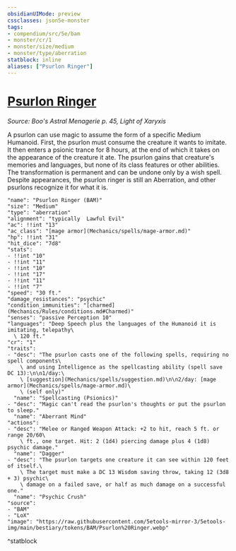 ```yaml
---
obsidianUIMode: preview
cssclasses: json5e-monster
tags:
- compendium/src/5e/bam
- monster/cr/1
- monster/size/medium
- monster/type/aberration
statblock: inline
aliases: ["Psurlon Ringer"]
---
```

# [Psurlon Ringer](Mechanics\bestiary\aberration/psurlon-ringer-bam.md)
*Source: Boo's Astral Menagerie p. 45, Light of Xaryxis*  

A psurlon can use magic to assume the form of a specific Medium Humanoid. First, the psurlon must consume the creature it wants to imitate. It then enters a psionic trance for 8 hours, at the end of which it takes on the appearance of the creature it ate. The psurlon gains that creature's memories and languages, but none of its class features or other abilities. The transformation is permanent and can be undone only by a wish spell. Despite appearances, the psurlon ringer is still an Aberration, and other psurlons recognize it for what it is.

```statblock
"name": "Psurlon Ringer (BAM)"
"size": "Medium"
"type": "aberration"
"alignment": "typically  Lawful Evil"
"ac": !!int "13"
"ac_class": "[mage armor](Mechanics/spells/mage-armor.md)"
"hp": !!int "31"
"hit_dice": "7d8"
"stats":
- !!int "10"
- !!int "11"
- !!int "10"
- !!int "17"
- !!int "11"
- !!int "7"
"speed": "30 ft."
"damage_resistances": "psychic"
"condition_immunities": "[charmed](Mechanics/Rules/conditions.md#Charmed)"
"senses": "passive Perception 10"
"languages": "Deep Speech plus the languages of the Humanoid it is imitating, telepathy\
  \ 120 ft."
"cr": "1"
"traits":
- "desc": "The psurlon casts one of the following spells, requiring no spell components\
    \ and using Intelligence as the spellcasting ability (spell save DC 13):\n\n1/day:\
    \ [suggestion](Mechanics/spells/suggestion.md)\n\n2/day: [mage armor](Mechanics/spells/mage-armor.md)\
    \ (self only)"
  "name": "Spellcasting (Psionics)"
- "desc": "Magic can't read the psurlon's thoughts or put the psurlon to sleep."
  "name": "Aberrant Mind"
"actions":
- "desc": "Melee or Ranged Weapon Attack: +2 to hit, reach 5 ft. or range 20/60\
    \ ft., one target. Hit: 2 (1d4) piercing damage plus 4 (1d8) psychic damage."
  "name": "Dagger"
- "desc": "The psurlon targets one creature it can see within 120 feet of itself.\
    \ The target must make a DC 13 Wisdom saving throw, taking 12 (3d8 + 3) psychic\
    \ damage on a failed save, or half as much damage on a successful one."
  "name": "Psychic Crush"
"source":
- "BAM"
- "LoX"
"image": "https://raw.githubusercontent.com/5etools-mirror-3/5etools-img/main/bestiary/tokens/BAM/Psurlon%20Ringer.webp"
```
^statblock